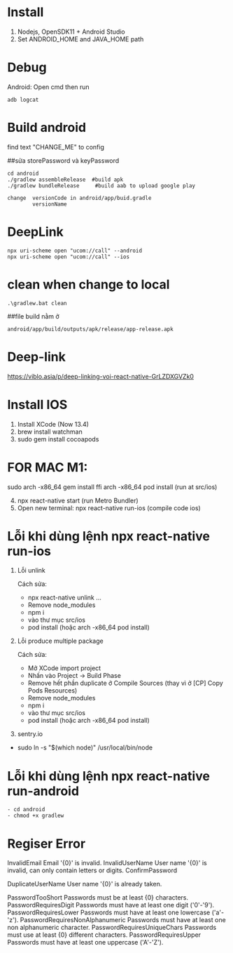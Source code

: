 # Install
1. Nodejs, OpenSDK11 + Android Studio
2. Set ANDROID_HOME and JAVA_HOME path

# Debug
Android:
Open cmd then run
```
adb logcat
```
# Build android
find text "CHANGE_ME" to config

##sửa storePassword và  keyPassword
```
cd android
./gradlew assembleRelease  #build apk
./gradlew bundleRelease     #build aab to upload google play

change  versionCode in android/app/buid.gradle
        versionName
```

# DeepLink
```
npx uri-scheme open "ucom://call" --android
npx uri-scheme open "ucom://call" --ios
```

# clean when change to local
```
.\gradlew.bat clean
```

##file build nằm ở 
```
android/app/build/outputs/apk/release/app-release.apk
```

# Deep-link
https://viblo.asia/p/deep-linking-voi-react-native-GrLZDXGVZk0

# Install IOS
1. Install XCode (Now 13.4)
2. brew install watchman
3. sudo gem install cocoapods
# FOR MAC M1:
sudo arch -x86_64 gem install ffi
arch -x86_64 pod install (run at src/ios)

4. npx react-native start (run Metro Bundler)
5. Open new terminal: npx react-native run-ios (compile code ios)

# Lỗi khi dùng lệnh npx react-native run-ios

1. Lỗi unlink
    
    Cách sửa:
    
    - npx react-native unlink …
    - Remove node_modules
    - npm i
    - vào thư mục src/ios
    - pod install (hoặc arch -x86_64 pod install)
2. Lỗi produce multiple package
    
    Cách sửa:
    
    - Mở XCode import project
    - Nhấn vào Project → Build Phase
    - Remove hết phần duplicate ở Compile Sources (thay vì ở [CP] Copy Pods Resources)
    - Remove node_modules
    - npm i
    - vào thư mục src/ios
    - pod install (hoặc arch -x86_64 pod install)

3. sentry.io
 - sudo ln -s "$(which node)" /usr/local/bin/node
# Lỗi khi dùng lệnh npx react-native run-android
    - cd android
    - chmod +x gradlew
    
# Regiser Error
InvalidEmail	Email '{0}' is invalid.
InvalidUserName	User name '{0}' is invalid, can only contain letters or digits.
ConfirmPassword

DuplicateUserName	User name '{0}' is already taken.

PasswordTooShort	Passwords must be at least {0} characters.
PasswordRequiresDigit	Passwords must have at least one digit ('0'-'9').
PasswordRequiresLower	Passwords must have at least one lowercase ('a'-'z').
PasswordRequiresNonAlphanumeric	Passwords must have at least one non alphanumeric character.
PasswordRequiresUniqueChars	Passwords must use at least {0} different characters.
PasswordRequiresUpper	Passwords must have at least one uppercase ('A'-'Z').